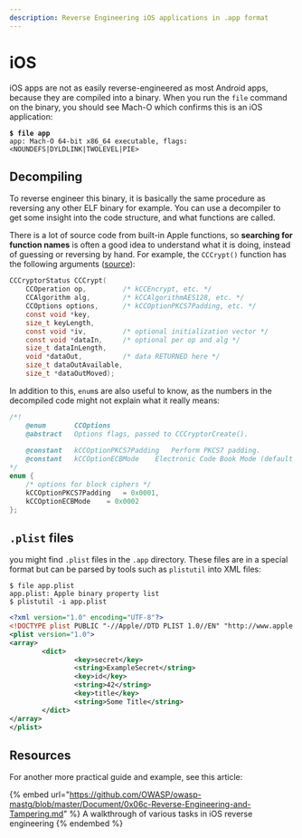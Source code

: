 ```yaml
---
description: Reverse Engineering iOS applications in .app format
---
```


# iOS

iOS apps are not as easily reverse-engineered as most Android apps, because they are compiled into a binary. When you run the `file` command on the binary, you should see Mach-O which confirms this is an iOS application:

<pre class="language-shell-session"><code class="lang-shell-session"><strong>$ file app
</strong>app: Mach-O 64-bit x86_64 executable, flags:&#x3C;NOUNDEFS|DYLDLINK|TWOLEVEL|PIE>
</code></pre>

## Decompiling

To reverse engineer this binary, it is basically the same procedure as reversing any other ELF binary for example. You can use a decompiler to get some insight into the code structure, and what functions are called.&#x20;

There is a lot of source code from built-in Apple functions, so **searching for function names** is often a good idea to understand what it is doing, instead of guessing or reversing by hand. For example, the `CCCrypt()` function has the following arguments ([source](https://opensource.apple.com/source/CommonCrypto/CommonCrypto-36064/CommonCrypto/CommonCryptor.h)):

```c
CCCryptorStatus CCCrypt(
	CCOperation op,			/* kCCEncrypt, etc. */
	CCAlgorithm alg,		/* kCCAlgorithmAES128, etc. */
	CCOptions options,		/* kCCOptionPKCS7Padding, etc. */
	const void *key,
	size_t keyLength,
	const void *iv,			/* optional initialization vector */
	const void *dataIn,		/* optional per op and alg */
	size_t dataInLength,
	void *dataOut,			/* data RETURNED here */
	size_t dataOutAvailable,
	size_t *dataOutMoved);
```

In addition to this, `enum`s are also useful to know, as the numbers in the decompiled code might not explain what it really means:

```c
/*!
	@enum		CCOptions
	@abstract	Options flags, passed to CCCryptorCreate().
	
	@constant	kCCOptionPKCS7Padding	Perform PKCS7 padding. 
	@constant	kCCOptionECBMode	Electronic Code Book Mode (default is CBC)
*/
enum {
	/* options for block ciphers */
	kCCOptionPKCS7Padding	= 0x0001,
	kCCOptionECBMode	= 0x0002
};
```

## `.plist` files

you might find `.plist` files in the `.app` directory. These files are in a special format but can be parsed by tools such as `plistutil` into XML files:

```shell-session
$ file app.plist 
app.plist: Apple binary property list
$ plistutil -i app.plist
```

```xml
<?xml version="1.0" encoding="UTF-8"?>
<!DOCTYPE plist PUBLIC "-//Apple//DTD PLIST 1.0//EN" "http://www.apple.com/DTDs/PropertyList-1.0.dtd">
<plist version="1.0">
<array>
        <dict>
                <key>secret</key>
                <string>ExampleSecret</string>
                <key>id</key>
                <string>42</string>
                <key>title</key>
                <string>Some Title</string>
        </dict>
</array>
</plist>
```

## Resources

For another more practical guide and example, see this article:

{% embed url="https://github.com/OWASP/owasp-mastg/blob/master/Document/0x06c-Reverse-Engineering-and-Tampering.md" %}
A walkthrough of various tasks in iOS reverse engineering
{% endembed %}
